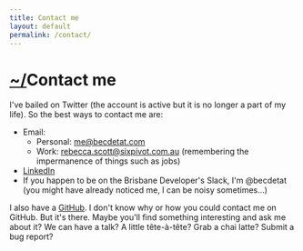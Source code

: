```yaml
---
title: Contact me
layout: default
permalink: /contact/
---
```


# [~/](/)Contact me

I've bailed on Twitter (the account is active but it is no longer a part of my life). So the best ways to contact me are:

- Email:
    - Personal: <me@becdetat.com>
    - Work: <rebecca.scott@sixpivot.com.au> (remembering the impermanence of things such as jobs)
- [LinkedIn](https://www.linkedin.com/in/rebecca-scott-b522a418/)
- If you happen to be on the Brisbane Developer's Slack, I'm @becdetat (you might have already noticed me, I can be noisy sometimes...)

I also have a [GitHub](https://github.com/becdetat). I don't know why or how you could contact me on GitHub. But it's there. Maybe you'll find something interesting and ask me about it? We can have a talk? A little tête-à-tête? Grab a chai latte? Submit a bug report?



